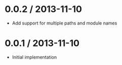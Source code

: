 
0.0.2 / 2013-11-10
==================

  * Add support for multiple paths and module names

0.0.1 / 2013-11-10
==================

  * Initial implementation

